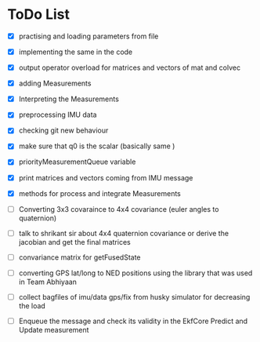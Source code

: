 # ToDo List

- [x] practising and loading parameters from file
- [x] implementing the same in the code
- [x] output operator overload for matrices and vectors of mat and colvec
- [x] adding Measurements
- [x] Interpreting the Measurements
- [x] preprocessing IMU data
- [x] checking git new behaviour
- [x] make sure that q0 is the scalar (basically same )
- [x] priorityMeasurementQueue variable
- [x] print matrices and vectors coming from IMU message
- [x] methods for process and integrate Measurements

- [ ] Converting 3x3 covaraince to 4x4 covariance (euler angles to quaternion)
- [ ] talk to shrikant sir about 4x4 quaternion covariance or derive the jacobian and get the final matrices
- [ ] convariance matrix for getFusedState
- [ ] converting GPS lat/long to NED positions using the library that was used in Team Abhiyaan
- [ ] collect bagfiles of imu/data gps/fix from husky simulator for decreasing the load
- [ ] Enqueue the message and check its validity in the EkfCore Predict and Update measurement
